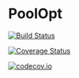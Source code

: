 # PoolOpt

[![Build Status](https://travis-ci.org/AhmadrezaMarandi/PoolOpt.jl.svg?branch=master)](https://travis-ci.org/AhmadrezaMarandi/PoolOpt.jl)

[![Coverage Status](https://coveralls.io/repos/AhmadrezaMarandi/PoolOpt.jl/badge.svg?branch=master&service=github)](https://coveralls.io/github/AhmadrezaMarandi/PoolOpt.jl?branch=master)

[![codecov.io](http://codecov.io/github/AhmadrezaMarandi/PoolOpt.jl/coverage.svg?branch=master)](http://codecov.io/github/AhmadrezaMarandi/PoolOpt.jl?branch=master)
